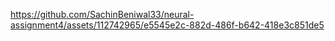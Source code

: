 

https://github.com/SachinBeniwal33/neural-assignment4/assets/112742965/e5545e2c-882d-486f-b642-418e3c851de5

